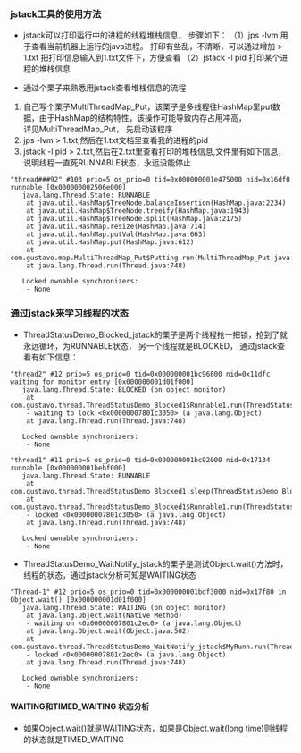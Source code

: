 ### jstack工具的使用方法
- jstack可以打印运行中的进程的线程堆栈信息， 步骤如下：
（1）jps -lvm 用于查看当前机器上运行的java进程。 打印有些乱，不清晰，可以通过增加 > 1.txt 把打印信息输入到1.txt文件下，方便查看
（2）jstack -l pid  打印某个进程的堆栈信息


- 通过个栗子来熟悉用jstack查看堆栈信息的流程
1. 自己写个栗子MultiThreadMap_Put，该栗子是多线程往HashMap里put数据，由于HashMap的结构特性，该操作可能导致内存占用冲高，\
详见MultiThreadMap_Put， 先启动该程序
2. jps -lvm > 1.txt,然后在1.txt文档里查看我的进程的pid
3. jstack -l pid > 2.txt,然后在2.txt里查看打印的堆栈信息,文件里有如下信息， 说明线程一直死RUNNABLE状态，永远没能停止

```
"thread###92" #103 prio=5 os_prio=0 tid=0x000000001e475000 nid=0x16df0 runnable [0x000000002506e000]
   java.lang.Thread.State: RUNNABLE
	at java.util.HashMap$TreeNode.balanceInsertion(HashMap.java:2234)
	at java.util.HashMap$TreeNode.treeify(HashMap.java:1943)
	at java.util.HashMap$TreeNode.split(HashMap.java:2175)
	at java.util.HashMap.resize(HashMap.java:714)
	at java.util.HashMap.putVal(HashMap.java:663)
	at java.util.HashMap.put(HashMap.java:612)
	at com.gustavo.map.MultiThreadMap_Put$Putting.run(MultiThreadMap_Put.java:24)
	at java.lang.Thread.run(Thread.java:748)

   Locked ownable synchronizers:
	- None
```

### 通过jstack来学习线程的状态
- ThreadStatusDemo_Blocked_jstack的栗子是两个线程抢一把锁，抢到了就永远循环，为RUNNABLE状态， 另一个线程就是BLOCKED， 通过jstack查看有如下信息：
```
"thread2" #12 prio=5 os_prio=0 tid=0x000000001bc96800 nid=0x11dfc waiting for monitor entry [0x000000001d01f000]
   java.lang.Thread.State: BLOCKED (on object monitor)
	at com.gustavo.thread.ThreadStatusDemo_Blocked1$Runnable1.run(ThreadStatusDemo_Blocked1.java:27)
	- waiting to lock <0x00000007801c3050> (a java.lang.Object)
	at java.lang.Thread.run(Thread.java:748)

   Locked ownable synchronizers:
	- None

"thread1" #11 prio=5 os_prio=0 tid=0x000000001bc92000 nid=0x17134 runnable [0x000000001bebf000]
   java.lang.Thread.State: RUNNABLE
	at com.gustavo.thread.ThreadStatusDemo_Blocked1.sleep(ThreadStatusDemo_Blocked1.java:19)
	at com.gustavo.thread.ThreadStatusDemo_Blocked1$Runnable1.run(ThreadStatusDemo_Blocked1.java:27)
	- locked <0x00000007801c3050> (a java.lang.Object)
	at java.lang.Thread.run(Thread.java:748)

   Locked ownable synchronizers:
	- None
```  

- ThreadStatusDemo_WaitNotify_jstack的栗子是测试Object.wait()方法时，线程的状态，通过jstack分析可知是WAITING状态
```
"Thread-1" #12 prio=5 os_prio=0 tid=0x000000001bdf3000 nid=0x17f80 in Object.wait() [0x000000001d01f000]
   java.lang.Thread.State: WAITING (on object monitor)
	at java.lang.Object.wait(Native Method)
	- waiting on <0x00000007801c2ec0> (a java.lang.Object)
	at java.lang.Object.wait(Object.java:502)
	at com.gustavo.thread.ThreadStatusDemo_WaitNotify_jstack$MyRunn.run(ThreadStatusDemo_WaitNotify_jstack.java:24)
	- locked <0x00000007801c2ec0> (a java.lang.Object)
	at java.lang.Thread.run(Thread.java:748)

   Locked ownable synchronizers:
	- None
```

#### WAITING和TIMED_WAITING 状态分析

- 如果Object.wait()就是WAITING状态，如果是Object.wait(long time)则线程的状态就是TIMED_WAITING
